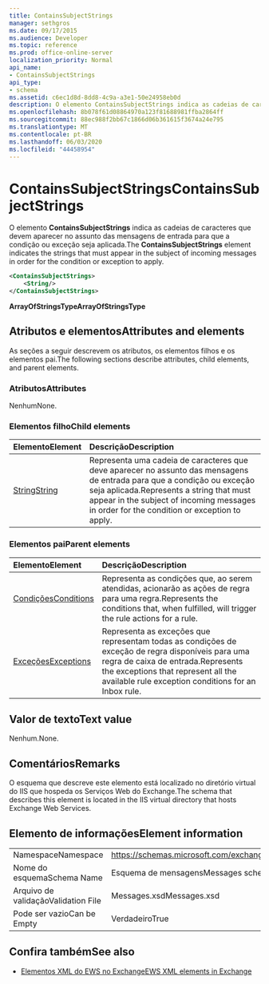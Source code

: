 ```yaml
---
title: ContainsSubjectStrings
manager: sethgros
ms.date: 09/17/2015
ms.audience: Developer
ms.topic: reference
ms.prod: office-online-server
localization_priority: Normal
api_name:
- ContainsSubjectStrings
api_type:
- schema
ms.assetid: c6ec1d8d-8dd8-4c9a-a3e1-50e24958eb0d
description: O elemento ContainsSubjectStrings indica as cadeias de caracteres que devem aparecer no assunto das mensagens de entrada para que a condição ou exceção seja aplicada.
ms.openlocfilehash: 8b078f61d08864970a123f81688981ffba2864ff
ms.sourcegitcommit: 88ec988f2bb67c1866d06b361615f3674a24e795
ms.translationtype: MT
ms.contentlocale: pt-BR
ms.lasthandoff: 06/03/2020
ms.locfileid: "44458954"
---
```

# <a name="containssubjectstrings"></a><span data-ttu-id="7f3a7-103">ContainsSubjectStrings</span><span class="sxs-lookup"><span data-stu-id="7f3a7-103">ContainsSubjectStrings</span></span>

<span data-ttu-id="7f3a7-104">O elemento **ContainsSubjectStrings** indica as cadeias de caracteres que devem aparecer no assunto das mensagens de entrada para que a condição ou exceção seja aplicada.</span><span class="sxs-lookup"><span data-stu-id="7f3a7-104">The **ContainsSubjectStrings** element indicates the strings that must appear in the subject of incoming messages in order for the condition or exception to apply.</span></span> 
  
```XML
<ContainsSubjectStrings>
    <String/>
</ContainsSubjectStrings>
```

 <span data-ttu-id="7f3a7-105">**ArrayOfStringsType**</span><span class="sxs-lookup"><span data-stu-id="7f3a7-105">**ArrayOfStringsType**</span></span>
## <a name="attributes-and-elements"></a><span data-ttu-id="7f3a7-106">Atributos e elementos</span><span class="sxs-lookup"><span data-stu-id="7f3a7-106">Attributes and elements</span></span>

<span data-ttu-id="7f3a7-107">As seções a seguir descrevem os atributos, os elementos filhos e os elementos pai.</span><span class="sxs-lookup"><span data-stu-id="7f3a7-107">The following sections describe attributes, child elements, and parent elements.</span></span>
  
### <a name="attributes"></a><span data-ttu-id="7f3a7-108">Atributos</span><span class="sxs-lookup"><span data-stu-id="7f3a7-108">Attributes</span></span>

<span data-ttu-id="7f3a7-109">Nenhum</span><span class="sxs-lookup"><span data-stu-id="7f3a7-109">None.</span></span>
  
### <a name="child-elements"></a><span data-ttu-id="7f3a7-110">Elementos filho</span><span class="sxs-lookup"><span data-stu-id="7f3a7-110">Child elements</span></span>

|<span data-ttu-id="7f3a7-111">**Elemento**</span><span class="sxs-lookup"><span data-stu-id="7f3a7-111">**Element**</span></span>|<span data-ttu-id="7f3a7-112">**Descrição**</span><span class="sxs-lookup"><span data-stu-id="7f3a7-112">**Description**</span></span>|
|:-----|:-----|
|[<span data-ttu-id="7f3a7-113">String</span><span class="sxs-lookup"><span data-stu-id="7f3a7-113">String</span></span>](string.md) <br/> |<span data-ttu-id="7f3a7-114">Representa uma cadeia de caracteres que deve aparecer no assunto das mensagens de entrada para que a condição ou exceção seja aplicada.</span><span class="sxs-lookup"><span data-stu-id="7f3a7-114">Represents a string that must appear in the subject of incoming messages in order for the condition or exception to apply.</span></span>  <br/> |
   
### <a name="parent-elements"></a><span data-ttu-id="7f3a7-115">Elementos pai</span><span class="sxs-lookup"><span data-stu-id="7f3a7-115">Parent elements</span></span>

|<span data-ttu-id="7f3a7-116">**Elemento**</span><span class="sxs-lookup"><span data-stu-id="7f3a7-116">**Element**</span></span>|<span data-ttu-id="7f3a7-117">**Descrição**</span><span class="sxs-lookup"><span data-stu-id="7f3a7-117">**Description**</span></span>|
|:-----|:-----|
|[<span data-ttu-id="7f3a7-118">Condições</span><span class="sxs-lookup"><span data-stu-id="7f3a7-118">Conditions</span></span>](conditions.md) <br/> |<span data-ttu-id="7f3a7-119">Representa as condições que, ao serem atendidas, acionarão as ações de regra para uma regra.</span><span class="sxs-lookup"><span data-stu-id="7f3a7-119">Represents the conditions that, when fulfilled, will trigger the rule actions for a rule.</span></span>  <br/> |
|[<span data-ttu-id="7f3a7-120">Exceções</span><span class="sxs-lookup"><span data-stu-id="7f3a7-120">Exceptions</span></span>](exceptions.md) <br/> |<span data-ttu-id="7f3a7-121">Representa as exceções que representam todas as condições de exceção de regra disponíveis para uma regra de caixa de entrada.</span><span class="sxs-lookup"><span data-stu-id="7f3a7-121">Represents the exceptions that represent all the available rule exception conditions for an Inbox rule.</span></span>  <br/> |
   
## <a name="text-value"></a><span data-ttu-id="7f3a7-122">Valor de texto</span><span class="sxs-lookup"><span data-stu-id="7f3a7-122">Text value</span></span>

<span data-ttu-id="7f3a7-123">Nenhum.</span><span class="sxs-lookup"><span data-stu-id="7f3a7-123">None.</span></span>
  
## <a name="remarks"></a><span data-ttu-id="7f3a7-124">Comentários</span><span class="sxs-lookup"><span data-stu-id="7f3a7-124">Remarks</span></span>

<span data-ttu-id="7f3a7-125">O esquema que descreve este elemento está localizado no diretório virtual do IIS que hospeda os Serviços Web do Exchange.</span><span class="sxs-lookup"><span data-stu-id="7f3a7-125">The schema that describes this element is located in the IIS virtual directory that hosts Exchange Web Services.</span></span>
  
## <a name="element-information"></a><span data-ttu-id="7f3a7-126">Elemento de informações</span><span class="sxs-lookup"><span data-stu-id="7f3a7-126">Element information</span></span>

|||
|:-----|:-----|
|<span data-ttu-id="7f3a7-127">Namespace</span><span class="sxs-lookup"><span data-stu-id="7f3a7-127">Namespace</span></span>  <br/> |https://schemas.microsoft.com/exchange/services/2006/messages  <br/> |
|<span data-ttu-id="7f3a7-128">Nome do esquema</span><span class="sxs-lookup"><span data-stu-id="7f3a7-128">Schema Name</span></span>  <br/> |<span data-ttu-id="7f3a7-129">Esquema de mensagens</span><span class="sxs-lookup"><span data-stu-id="7f3a7-129">Messages schema</span></span>  <br/> |
|<span data-ttu-id="7f3a7-130">Arquivo de validação</span><span class="sxs-lookup"><span data-stu-id="7f3a7-130">Validation File</span></span>  <br/> |<span data-ttu-id="7f3a7-131">Messages.xsd</span><span class="sxs-lookup"><span data-stu-id="7f3a7-131">Messages.xsd</span></span>  <br/> |
|<span data-ttu-id="7f3a7-132">Pode ser vazio</span><span class="sxs-lookup"><span data-stu-id="7f3a7-132">Can be Empty</span></span>  <br/> |<span data-ttu-id="7f3a7-133">Verdadeiro</span><span class="sxs-lookup"><span data-stu-id="7f3a7-133">True</span></span>  <br/> |
   
## <a name="see-also"></a><span data-ttu-id="7f3a7-134">Confira também</span><span class="sxs-lookup"><span data-stu-id="7f3a7-134">See also</span></span>



- [<span data-ttu-id="7f3a7-135">Elementos XML do EWS no Exchange</span><span class="sxs-lookup"><span data-stu-id="7f3a7-135">EWS XML elements in Exchange</span></span>](ews-xml-elements-in-exchange.md)

